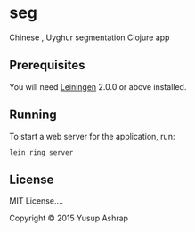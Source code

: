 # seg

Chinese , Uyghur segmentation Clojure app


## Prerequisites

You will need [Leiningen][] 2.0.0 or above installed.

[leiningen]: https://github.com/technomancy/leiningen

## Running

To start a web server for the application, run:

    lein ring server

## License

MIT License....

Copyright © 2015 Yusup Ashrap
